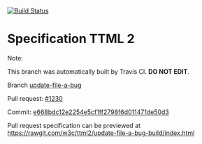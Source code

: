 [![Build Status](https://travis-ci.org/w3c/ttml2.svg?branch=update-file-a-bug)](https://travis-ci.org/w3c/ttml2)


# Specification TTML 2


Note:


This branch was automatically built by Travis CI. <b>DO NOT EDIT</b>.


 Branch [update-file-a-bug](https://github.com/w3c/ttml2/tree/update-file-a-bug)


 Pull request: [#1230](https://github.com/w3c/ttml2/pull/1230)


 Commit: [e668bdc12e2254e5cf1ff2798f6d011471de50d3](https://github.com/w3c/ttml2/commit/e668bdc12e2254e5cf1ff2798f6d011471de50d3)

Pull request specification can be previewed at https://rawgit.com/w3c/ttml2/update-file-a-bug-build/index.html



